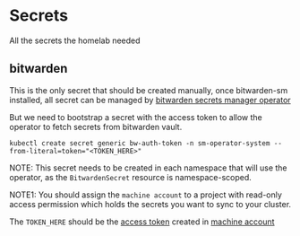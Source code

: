 # Secrets
All the secrets the homelab needed

## bitwarden
This is the only secret that should be created manually, once bitwarden-sm installed, all secret can be managed by [bitwarden secrets manager operator](https://bitwarden.com/help/secrets-manager-kubernetes-operator/#example-usage-chart)

But we need to bootstrap a secret with the access token to allow the operator to fetch secrets from bitwarden vault.
```
kubectl create secret generic bw-auth-token -n sm-operator-system --from-literal=token="<TOKEN_HERE>"
```

NOTE: This secret needs to be created in each namespace that will use the operator, as the `BitwardenSecret` resource is namespace-scoped.

NOTE1: You should assign the `machine account` to a project with read-only access permission which holds the secrets you want to sync to your cluster.

The `TOKEN_HERE` should be the [access token](https://bitwarden.com/help/access-tokens/) created in [machine account](https://bitwarden.com/help/machine-accounts/)

